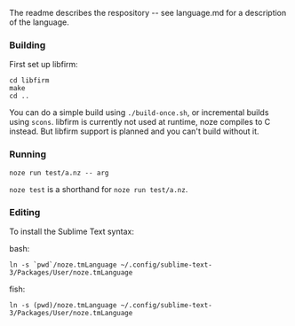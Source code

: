 The readme describes the respository -- see language.md for a description of the language.

### Building

First set up libfirm:

```
cd libfirm
make
cd ..
```

You can do a simple build using `./build-once.sh`, or incremental builds using `scons`.
libfirm is currently not used at runtime, noze compiles to C instead. But libfirm support is planned and you can't build without it.


### Running

`noze run test/a.nz -- arg`

`noze test` is a shorthand for `noze run test/a.nz`.


### Editing

To install the Sublime Text syntax:

bash:

```
ln -s `pwd`/noze.tmLanguage ~/.config/sublime-text-3/Packages/User/noze.tmLanguage
```

fish:

```
ln -s (pwd)/noze.tmLanguage ~/.config/sublime-text-3/Packages/User/noze.tmLanguage
```
